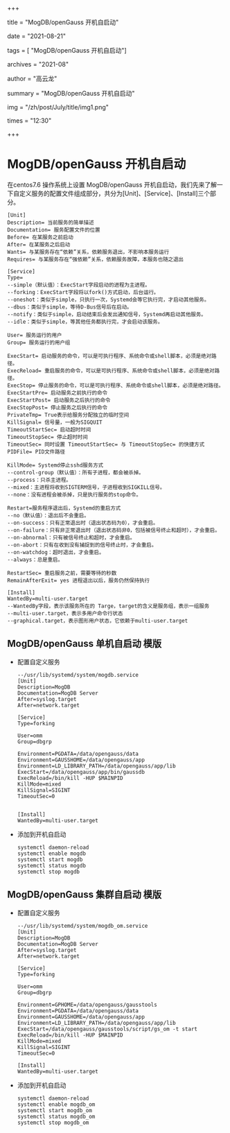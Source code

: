 +++

title =  "MogDB/openGauss 开机自启动" 

date = "2021-08-21" 

tags = [ "MogDB/openGauss 开机自启动"] 

archives = "2021-08" 

author = "高云龙" 

summary = "MogDB/openGauss 开机自启动"

img = "/zh/post/July/title/img1.png" 

times = "12:30"

+++

# MogDB/openGauss 开机自启动<a name="ZH-CN_TOPIC_0000001173197473"></a>

在centos7.6 操作系统上设置 MogDB/openGauss 开机自启动，我们先来了解一下自定义服务的配置文件组成部分，共分为\[Unit\]、\[Service\]、\[Install\]三个部分。

```
[Unit]
Description= 当前服务的简单描述
Documentation= 服务配置文件的位置
Before= 在某服务之前启动
After= 在某服务之后启动
Wants= 与某服务存在“依赖”关系，依赖服务退出，不影响本服务运行
Requires= 与某服务存在“强依赖”关系，依赖服务故障，本服务也随之退出

[Service]
Type=
--simple（默认值）：ExecStart字段启动的进程为主进程。
--forking：ExecStart字段将以fork()方式启动，后台运行。
--oneshot：类似于simple，只执行一次，Systemd会等它执行完，才启动其他服务。
--dbus：类似于simple，等待D-Bus信号后在启动。
--notify：类似于simple，启动结束后会发出通知信号，Systemd再启动其他服务。
--idle：类似于simple，等其他任务都执行完，才会启动该服务。

User= 服务运行的用户
Group= 服务运行的用户组

ExecStart= 启动服务的命令，可以是可执行程序、系统命令或shell脚本，必须是绝对路径。
ExecReload= 重启服务的命令，可以是可执行程序、系统命令或shell脚本，必须是绝对路径。
ExecStop= 停止服务的命令，可以是可执行程序、系统命令或shell脚本，必须是绝对路径。
ExecStartPre= 启动服务之前执行的命令
ExecStartPost= 启动服务之后执行的命令
ExecStopPost= 停止服务之后执行的命令
PrivateTmp= True表示给服务分配独立的临时空间
KillSignal= 信号量，一般为SIGQUIT
TimeoutStartSec= 启动超时时间
TimeoutStopSec= 停止超时时间
TimeoutSec= 同时设置 TimeoutStartSec= 与 TimeoutStopSec= 的快捷方式
PIDFile= PID文件路径

KillMode= Systemd停止sshd服务方式
--control-group（默认值）：所有子进程，都会被杀掉。
--process：只杀主进程。
--mixed：主进程将收到SIGTERM信号，子进程收到SIGKILL信号。
--none：没有进程会被杀掉，只是执行服务的stop命令。

Restart=服务程序退出后，Systemd的重启方式
--no（默认值）：退出后不会重启。
--on-success：只有正常退出时（退出状态码为0），才会重启。
--on-failure：只有非正常退出时（退出状态码非0，包括被信号终止和超时），才会重启。
--on-abnormal：只有被信号终止和超时，才会重启。
--on-abort：只有在收到没有捕捉到的信号终止时，才会重启。
--on-watchdog：超时退出，才会重启。
--always：总是重启。

RestartSec= 重启服务之前，需要等待的秒数
RemainAfterExit= yes 进程退出以后，服务仍然保持执行

[Install]
WantedBy=multi-user.target
--WantedBy字段，表示该服务所在的 Targe，target的含义是服务组，表示一组服务
--multi-user.target，表示多用户命令行状态
--graphical.target，表示图形用户状态，它依赖于multi-user.target
```

## MogDB/openGauss 单机自启动 模版<a name="section162741612112319"></a>

-   配置自定义服务

    ```
    --/usr/lib/systemd/system/mogdb.service
    [Unit]
    Description=MogDB
    Documentation=MogDB Server
    After=syslog.target
    After=network.target
    
    [Service]
    Type=forking
    
    User=omm
    Group=dbgrp
    
    Environment=PGDATA=/data/opengauss/data
    Environment=GAUSSHOME=/data/opengauss/app
    Environment=LD_LIBRARY_PATH=/data/opengauss/app/lib
    ExecStart=/data/opengauss/app/bin/gaussdb
    ExecReload=/bin/kill -HUP $MAINPID
    KillMode=mixed
    KillSignal=SIGINT
    TimeoutSec=0
    
    
    [Install]
    WantedBy=multi-user.target
    ```


-   添加到开机自启动

    ```
    systemctl daemon-reload
    systemctl enable mogdb
    systemctl start mogdb
    systemctl status mogdb
    systemctl stop mogdb
    ```


## MogDB/openGauss 集群自启动 模版<a name="section420932512242"></a>

-   配置自定义服务

    ```
    --/usr/lib/systemd/system/mogdb_om.service
    [Unit]
    Description=MogDB
    Documentation=MogDB Server
    After=syslog.target
    After=network.target
    
    [Service]
    Type=forking
    
    User=omm
    Group=dbgrp
    
    Environment=GPHOME=/data/opengauss/gausstools
    Environment=PGDATA=/data/opengauss/data
    Environment=GAUSSHOME=/data/opengauss/app
    Environment=LD_LIBRARY_PATH=/data/opengauss/app/lib
    ExecStart=/data/opengauss/gausstools/script/gs_om -t start
    ExecReload=/bin/kill -HUP $MAINPID
    KillMode=mixed
    KillSignal=SIGINT
    TimeoutSec=0
    
    [Install]
    WantedBy=multi-user.target
    ```


-   添加到开机自启动

    ```
    systemctl daemon-reload
    systemctl enable mogdb_om
    systemctl start mogdb_om
    systemctl status mogdb_om
    systemctl stop mogdb_om
    ```


